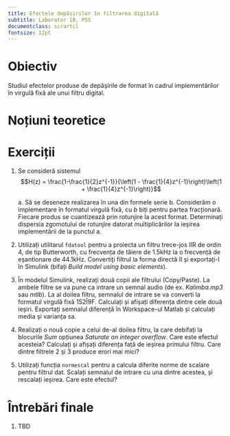 ```yaml
---
title: Efectele depășirilor în filtrarea digitală
subtitle: Laborator 10, PSS
documentclass: scrartcl
fontsize: 12pt
---
```


# Obiectiv

Studiul efectelor produse de depășirile de format în cadrul implementărilor 
în virgulă fixă ale unui filtru digital.

# Noțiuni teoretice


# Exerciții

1. Se consideră sistemul 
	$$H(z) = \frac{1-\frac{1}{2}z^{-1}}{\left(1 - \frac{1}{4}z^{-1}\right)\left(1 + \frac{1}{4}z^{-1}\right)}$$

    a. Să se deseneze realizarea în una din formele serie
	b. Considerăm o implementare în formatul virgulă fixă, cu $b$ biți pentru partea fracționară.
	Fiecare produs se cuantizează prin rotunjire la acest format.
	Determinați dispersia zgomotului de rotunjire datorat multiplicărilor
	la ieșirea implementării de la punctul a.

2. Utilizați utilitarul `fdatool` pentru a proiecta un filtru trece-jos IIR 
de ordin 4, de tip Butterworth, cu frecvența de tăiere de 1.5kHz la 
o frecvență de eșantionare de 44.1kHz. Convertiți filtrul la forma directă II
și exportați-l în Simulink (bifați *Build model using basic elements*).

3. În modelul Simulink, realizați două copii ale filtrului (Copy/Paste). 
La ambele filtre se va pune ca intrare un semnal audio (de ex. *Kalimba.mp3* sau *mtlb*).
La al doilea filtru, semnalul de intrare se va converti la formatul virgulă
fixă 1S2Î9F. Calculați și afișați diferența dintre cele două ieșiri. 
Exportați semnalul diferență în Workspace-ul Matlab și calculați media și varianța sa.

4. Realizați o nouă copie a celui de-al doilea filtru, la care debifați la blocurile *Sum* opțiunea *Saturate on integer overflow*.
Care este efectul acesteia? Calculați și afișați diferența față de ieșirea primului filtru.
Care dintre filtrele 2 și 3 produce erori mai mici?

5. Utilizați funcția `normescal` pentru a calcula diferite norme de scalare pentru filtrul dat.
Scalați semnalul de intrare cu una dintre acestea, și rescalați ieșirea. Care este efectul?

# Întrebări finale

1. TBD
